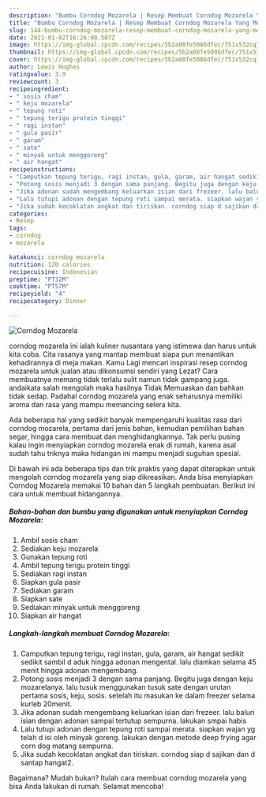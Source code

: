 ```yaml
---
description: "Bumbu Corndog Mozarela | Resep Membuat Corndog Mozarela Yang Menggugah Selera"
title: "Bumbu Corndog Mozarela | Resep Membuat Corndog Mozarela Yang Menggugah Selera"
slug: 144-bumbu-corndog-mozarela-resep-membuat-corndog-mozarela-yang-menggugah-selera
date: 2021-01-02T16:26:00.507Z
image: https://img-global.cpcdn.com/recipes/5b2a08fe5086dfec/751x532cq70/corndog-mozarela-foto-resep-utama.jpg
thumbnail: https://img-global.cpcdn.com/recipes/5b2a08fe5086dfec/751x532cq70/corndog-mozarela-foto-resep-utama.jpg
cover: https://img-global.cpcdn.com/recipes/5b2a08fe5086dfec/751x532cq70/corndog-mozarela-foto-resep-utama.jpg
author: Lewis Hughes
ratingvalue: 3.9
reviewcount: 3
recipeingredient:
- " sosis cham"
- " keju mozarela"
- " tepung roti"
- " tepung terigu protein tinggi"
- " ragi instan"
- " gula pasir"
- " garam"
- " sate"
- " minyak untuk menggoreng"
- " air hangat"
recipeinstructions:
- "Camputkan tepung terigu, ragi instan, gula, garam, air hangat sedikit sedikit sambil d aduk hingga adonan mengental. lalu diamkan selama 45 menit hingga adonan mengembang."
- "Potong sosis menjadi 3 dengan sama panjang. Begitu juga dengan keju mozarelanya. lalu tusuk menggunakan tusuk sate dengan urutan pertama sosis, keju, sosis. setelah itu masukan ke dalam freezer selama kurleb 20menit."
- "Jika adonan sudah mengembang keluarkan isian dari frezeer. lalu baluri isian dengan adonan sampai tertutup sempurna. lakukan smpai habis"
- "Lalu tutupi adonan dengan tepung roti sampai merata. siapkan wajan yg telah d isi oleh minyak goreng. lakukan dengan metode deep frying agar corn dog matang sempurna."
- "Jika sudah kecoklatan angkat dan tiriskan. corndog siap d sajikan dan d santap hangat2."
categories:
- Resep
tags:
- corndog
- mozarela

katakunci: corndog mozarela 
nutrition: 120 calories
recipecuisine: Indonesian
preptime: "PT32M"
cooktime: "PT57M"
recipeyield: "4"
recipecategory: Dinner

---
```



![Corndog Mozarela](https://img-global.cpcdn.com/recipes/5b2a08fe5086dfec/751x532cq70/corndog-mozarela-foto-resep-utama.jpg)


corndog mozarela ini ialah kuliner nusantara yang istimewa dan harus untuk kita coba. Cita rasanya yang mantap membuat siapa pun menantikan kehadirannya di meja makan.
Kamu Lagi mencari inspirasi resep corndog mozarela untuk jualan atau dikonsumsi sendiri yang Lezat? Cara membuatnya memang tidak terlalu sulit namun tidak gampang juga. andaikata salah mengolah maka hasilnya Tidak Memuaskan dan bahkan tidak sedap. Padahal corndog mozarela yang enak seharusnya memiliki aroma dan rasa yang mampu memancing selera kita.

Ada beberapa hal yang sedikit banyak mempengaruhi kualitas rasa dari corndog mozarela, pertama dari jenis bahan, kemudian pemilihan bahan segar, hingga cara membuat dan menghidangkannya. Tak perlu pusing kalau ingin menyiapkan corndog mozarela enak di rumah, karena asal sudah tahu triknya maka hidangan ini mampu menjadi suguhan spesial.




Di bawah ini ada beberapa tips dan trik praktis yang dapat diterapkan untuk mengolah corndog mozarela yang siap dikreasikan. Anda bisa menyiapkan Corndog Mozarela memakai 10 bahan dan 5 langkah pembuatan. Berikut ini cara untuk membuat hidangannya.

<!--inarticleads1-->

##### Bahan-bahan dan bumbu yang digunakan untuk menyiapkan Corndog Mozarela:

1. Ambil  sosis cham
1. Sediakan  keju mozarela
1. Gunakan  tepung roti
1. Ambil  tepung terigu protein tinggi
1. Sediakan  ragi instan
1. Siapkan  gula pasir
1. Sediakan  garam
1. Siapkan  sate
1. Sediakan  minyak untuk menggoreng
1. Siapkan  air hangat




<!--inarticleads2-->

##### Langkah-langkah membuat Corndog Mozarela:

1. Camputkan tepung terigu, ragi instan, gula, garam, air hangat sedikit sedikit sambil d aduk hingga adonan mengental. lalu diamkan selama 45 menit hingga adonan mengembang.
1. Potong sosis menjadi 3 dengan sama panjang. Begitu juga dengan keju mozarelanya. lalu tusuk menggunakan tusuk sate dengan urutan pertama sosis, keju, sosis. setelah itu masukan ke dalam freezer selama kurleb 20menit.
1. Jika adonan sudah mengembang keluarkan isian dari frezeer. lalu baluri isian dengan adonan sampai tertutup sempurna. lakukan smpai habis
1. Lalu tutupi adonan dengan tepung roti sampai merata. siapkan wajan yg telah d isi oleh minyak goreng. lakukan dengan metode deep frying agar corn dog matang sempurna.
1. Jika sudah kecoklatan angkat dan tiriskan. corndog siap d sajikan dan d santap hangat2.




Bagaimana? Mudah bukan? Itulah cara membuat corndog mozarela yang bisa Anda lakukan di rumah. Selamat mencoba!
